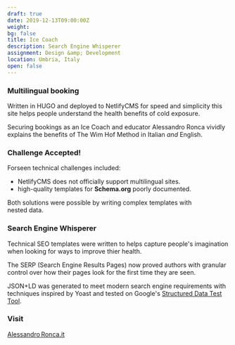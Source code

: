 ```yaml
---
draft: true
date: 2019-12-13T09:00:00Z
weight:
bg: false
title: Ice Coach
description: Search Engine Whisperer
assignment: Design &amp; Development
location: Umbria, Italy
open: false
---
```

<!--
{{< flkty
	path="https://inspiredlabs.co.uk/alessandroronca/images/iwa-alessandroronca-01.jpg"
	hash="cell-b2eb54a8876969fa4077770658518dd928c0ec65"
>}}
-->

<!--AlessandRoronca.it-->

### Multilingual&nbsp;booking

Written in HUGO and deployed to NetlifyCMS for speed and&nbsp;simplicity this site helps people understand the health&nbsp;benefits of cold&nbsp;exposure.

Securing bookings as an Ice&nbsp;Coach and educator Alessandro&nbsp;Ronca vividly explains the benefits of The&nbsp;Wim&nbsp;Hof&nbsp;Method in Italian _and_ English.

### Challenge Accepted!

Forseen technical challenges included:

- NetlifyCMS does not officially support multilingual sites<!--LINK-->.
- high-quality templates for **Schema.org** poorly documented<!--LINK-->.

Both solutions were possible by writing complex templates with nested&nbsp;data.

### Search Engine Whisperer

Technical SEO templates were written to helps capture people's imagination when looking for ways to improve thier&nbsp;health.

The SERP (Search Engine Results Pages) now proved authors with granular control over how their pages look for the first time they are seen.

JSON+LD was generated to meet modern search engine requirements with techniques inspired by&nbsp;Yoast and tested on Google's [Structured Data Test Tool](https://search.google.com/structured-data/testing-tool#url=https%3A%2F%2Falessandroronca.netlify.com).

<!--
### Preview

<a ondragstart="return false" class="btn" data-selector=".cell32" onclick="static();document.getElementById('togglebox').checked = true;">Website</a>
-->

### Visit

[Alessandro Ronca.it](https://alessandroronca.it/)
